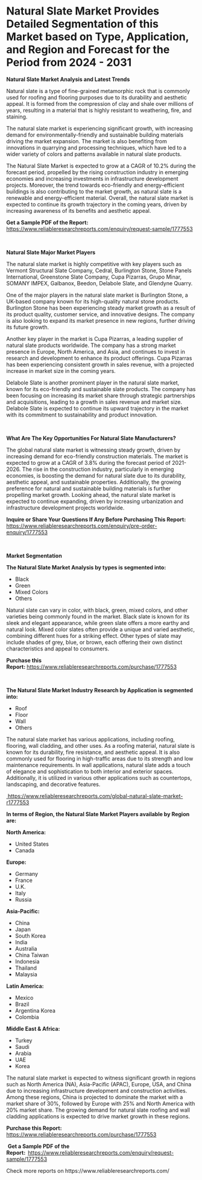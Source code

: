 <p><h1>Natural Slate Market Provides Detailed Segmentation of this Market based on Type, Application, and Region and Forecast for the Period from 2024 - 2031</h1></p><p><strong>Natural Slate Market Analysis and Latest Trends</strong></p>
<p><p>Natural slate is a type of fine-grained metamorphic rock that is commonly used for roofing and flooring purposes due to its durability and aesthetic appeal. It is formed from the compression of clay and shale over millions of years, resulting in a material that is highly resistant to weathering, fire, and staining.</p><p>The natural slate market is experiencing significant growth, with increasing demand for environmentally-friendly and sustainable building materials driving the market expansion. The market is also benefiting from innovations in quarrying and processing techniques, which have led to a wider variety of colors and patterns available in natural slate products.</p><p>The Natural Slate Market is expected to grow at a CAGR of 10.2% during the forecast period, propelled by the rising construction industry in emerging economies and increasing investments in infrastructure development projects. Moreover, the trend towards eco-friendly and energy-efficient buildings is also contributing to the market growth, as natural slate is a renewable and energy-efficient material. Overall, the natural slate market is expected to continue its growth trajectory in the coming years, driven by increasing awareness of its benefits and aesthetic appeal.</p></p>
<p><strong>Get a Sample PDF of the Report:&nbsp;</strong> <a href="https://www.reliableresearchreports.com/enquiry/request-sample/1777553">https://www.reliableresearchreports.com/enquiry/request-sample/1777553</a></p>
<p>&nbsp;</p>
<p><strong>Natural Slate Major Market Players</strong></p>
<p><p>The natural slate market is highly competitive with key players such as Vermont Structural Slate Company, Cedral, Burlington Stone, Stone Panels International, Greenstone Slate Company, Cupa Pizarras, Grupo Minar, SOMANY IMPEX, Galbanox, Beedon, Delabole Slate, and Glendyne Quarry.</p><p>One of the major players in the natural slate market is Burlington Stone, a UK-based company known for its high-quality natural stone products. Burlington Stone has been experiencing steady market growth as a result of its product quality, customer service, and innovative designs. The company is also looking to expand its market presence in new regions, further driving its future growth.</p><p>Another key player in the market is Cupa Pizarras, a leading supplier of natural slate products worldwide. The company has a strong market presence in Europe, North America, and Asia, and continues to invest in research and development to enhance its product offerings. Cupa Pizarras has been experiencing consistent growth in sales revenue, with a projected increase in market size in the coming years.</p><p>Delabole Slate is another prominent player in the natural slate market, known for its eco-friendly and sustainable slate products. The company has been focusing on increasing its market share through strategic partnerships and acquisitions, leading to a growth in sales revenue and market size. Delabole Slate is expected to continue its upward trajectory in the market with its commitment to sustainability and product innovation.</p></p>
<p>&nbsp;</p>
<p><strong>What Are The Key Opportunities For Natural Slate Manufacturers?</strong></p>
<p><p>The global natural slate market is witnessing steady growth, driven by increasing demand for eco-friendly construction materials. The market is expected to grow at a CAGR of 3.8% during the forecast period of 2021-2026. The rise in the construction industry, particularly in emerging economies, is boosting the demand for natural slate due to its durability, aesthetic appeal, and sustainable properties. Additionally, the growing preference for natural and sustainable building materials is further propelling market growth. Looking ahead, the natural slate market is expected to continue expanding, driven by increasing urbanization and infrastructure development projects worldwide.</p></p>
<p><strong>Inquire or Share Your Questions If Any Before Purchasing This Report:</strong> <a href="https://www.reliableresearchreports.com/enquiry/pre-order-enquiry/1777553">https://www.reliableresearchreports.com/enquiry/pre-order-enquiry/1777553</a></p>
<p>&nbsp;</p>
<p><strong>Market Segmentation</strong></p>
<p><strong>The Natural Slate Market Analysis by types is segmented into:</strong></p>
<p><ul><li>Black</li><li>Green</li><li>Mixed Colors</li><li>Others</li></ul></p>
<p><p>Natural slate can vary in color, with black, green, mixed colors, and other varieties being commonly found in the market. Black slate is known for its sleek and elegant appearance, while green slate offers a more earthy and natural look. Mixed color slates often provide a unique and varied aesthetic, combining different hues for a striking effect. Other types of slate may include shades of grey, blue, or brown, each offering their own distinct characteristics and appeal to consumers.</p></p>
<p><strong>Purchase this Report:&nbsp;</strong><a href="https://www.reliableresearchreports.com/purchase/1777553">https://www.reliableresearchreports.com/purchase/1777553</a></p>
<p>&nbsp;</p>
<p><strong>The Natural Slate Market Industry Research by Application is segmented into:</strong></p>
<p><ul><li>Roof</li><li>Floor</li><li>Wall</li><li>Others</li></ul></p>
<p><p>The natural slate market has various applications, including roofing, flooring, wall cladding, and other uses. As a roofing material, natural slate is known for its durability, fire resistance, and aesthetic appeal. It is also commonly used for flooring in high-traffic areas due to its strength and low maintenance requirements. In wall applications, natural slate adds a touch of elegance and sophistication to both interior and exterior spaces. Additionally, it is utilized in various other applications such as countertops, landscaping, and decorative features.</p></p>
<p><a href="https://www.reliableresearchreports.com/global-natural-slate-market-r1777553">&nbsp;https://www.reliableresearchreports.com/global-natural-slate-market-r1777553</a></p>
<p><strong>In terms of Region, the Natural Slate Market Players available by Region are:</strong></p>
<p>
    <p> <strong> North America: </strong>
        <ul>
            <li>United States</li>
            <li>Canada</li>
        </ul>
        </p> 
    <p> <strong> Europe: </strong>
        <ul>
            <li>Germany</li>
            <li>France</li>
            <li>U.K.</li>
            <li>Italy</li>
            <li>Russia</li>
        </ul>
        </p> 
    <p> <strong> Asia-Pacific: </strong>
        <ul>
            <li>China</li>
            <li>Japan</li>
            <li>South Korea</li>
            <li>India</li>
            <li>Australia</li>
            <li>China Taiwan</li>
            <li>Indonesia</li>
            <li>Thailand</li>
            <li>Malaysia</li>
        </ul>
        </p> 
    <p> <strong> Latin America: </strong>
        <ul>
            <li>Mexico</li>
            <li>Brazil</li>
            <li>Argentina Korea</li>
            <li>Colombia</li>
        </ul>
        </p> 
    <p> <strong> Middle East & Africa: </strong>
        <ul>
            <li>Turkey</li>
            <li>Saudi</li>
            <li>Arabia</li>
            <li>UAE</li>
            <li>Korea</li>
        </ul>
    </p>
    </p>
<p><p>The natural slate market is expected to witness significant growth in regions such as North America (NA), Asia-Pacific (APAC), Europe, USA, and China due to increasing infrastructure development and construction activities. Among these regions, China is projected to dominate the market with a market share of 30%, followed by Europe with 25% and North America with 20% market share. The growing demand for natural slate roofing and wall cladding applications is expected to drive market growth in these regions.</p></p>
<p><strong>Purchase this Report: </strong><a href="https://www.reliableresearchreports.com/purchase/1777553">https://www.reliableresearchreports.com/purchase/1777553</a></p>
<p>&nbsp;<strong>Get a Sample PDF of the Report:&nbsp;&nbsp;</strong><a href="https://www.reliableresearchreports.com/enquiry/request-sample/1777553">https://www.reliableresearchreports.com/enquiry/request-sample/1777553</a></p>
<p><strong></strong></p>
<p>Check more reports on https://www.reliableresearchreports.com/</p>